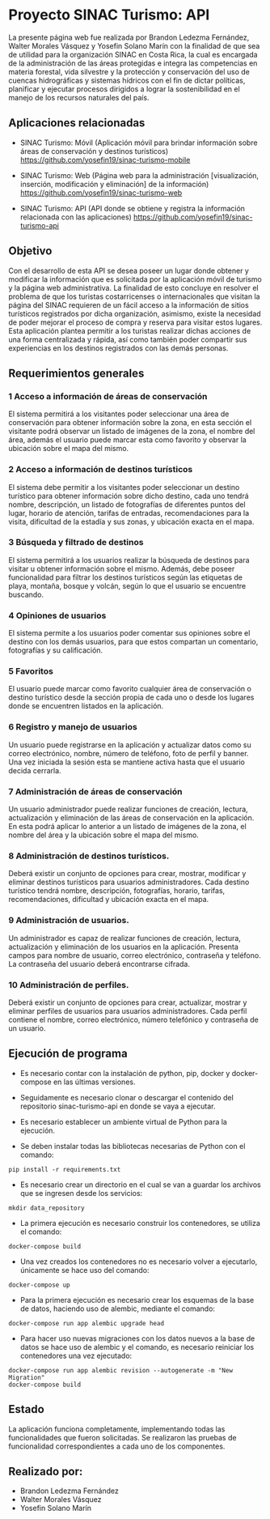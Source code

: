 # Proyecto SINAC Turismo: API

La presente página web fue realizada por Brandon Ledezma Fernández, Walter Morales Vásquez y Yosefin Solano Marín con la finalidad de que sea de utilidad para la organización SINAC en Costa Rica, la cual es encargada de la administración de las áreas protegidas e integra las competencias en materia forestal, vida silvestre  y la protección y conservación del uso de cuencas hidrográficas y sistemas hídricos con el fin de dictar políticas, planificar y ejecutar procesos dirigidos a lograr la sostenibilidad en el manejo de los recursos naturales del país.

## Aplicaciones relacionadas
- SINAC Turismo: Móvil (Aplicación móvil para brindar información sobre áreas de conservación y destinos turísticos) 
https://github.com/yosefin19/sinac-turismo-mobile

- SINAC Turismo: Web (Página web para la administración \[visualización, inserción, modificación y eliminación\] de la información)
https://github.com/yosefin19/sinac-turismo-web

- SINAC Turismo: API (API donde se obtiene y registra la información relacionada con las aplicaciones) 
https://github.com/yosefin19/sinac-turismo-api

## Objetivo

Con el desarrollo de esta API se desea poseer un lugar donde obtener y modificar la información que es solicitada por la aplicación móvil de turismo y la página web administrativa. La finalidad de esto concluye en resolver el problema de que los turistas costarricenses o internacionales que visitan la página del SINAC requieren de un fácil acceso a la información de sitios turísticos registrados por dicha organización, asimismo, existe la necesidad de poder mejorar el proceso de compra y reserva para visitar estos lugares. Esta aplicación plantea permitir a los turistas realizar dichas acciones de una forma centralizada y rápida, así como también poder compartir sus experiencias en los destinos registrados con las demás personas.

## Requerimientos generales

### 1 Acceso a información de áreas de conservación
El sistema permitirá a los visitantes poder seleccionar una área de conservación para obtener información sobre la zona, en esta sección el visitante podrá observar un listado de imágenes de la zona, el nombre del área, además el usuario puede marcar esta como favorito y observar la ubicación sobre el mapa del mismo.
### 2 Acceso a información de destinos turísticos
El sistema debe permitir a los visitantes poder seleccionar un destino turístico para obtener información sobre dicho destino, cada uno tendrá nombre, descripción, un listado de fotografías de diferentes puntos del lugar, horario de atención, tarifas de entradas, recomendaciones para la visita, dificultad de la estadía y sus zonas, y ubicación exacta en el mapa.
### 3 Búsqueda y filtrado de destinos
El sistema permitirá a los usuarios realizar la búsqueda de destinos para visitar u obtener información sobre el mismo. Además, debe poseer funcionalidad para filtrar los destinos turísticos según las etiquetas de playa, montaña, bosque y volcán, según lo que el usuario se encuentre buscando.
### 4 Opiniones de usuarios
El sistema permite a los usuarios poder comentar sus opiniones sobre el destino con los demás usuarios, para que estos compartan un comentario, fotografías y su calificación.
### 5 Favoritos
El usuario puede marcar como favorito cualquier área de conservación o destino turístico desde la sección propia de cada uno o desde los lugares donde se encuentren listados en la aplicación.
### 6 Registro y manejo de usuarios
Un usuario puede registrarse en la aplicación y actualizar datos como su correo electrónico, nombre, número de teléfono, foto de perfil y banner. Una vez iniciada la sesión esta se mantiene activa hasta que el usuario decida cerrarla.
### 7 Administración de áreas de conservación
Un usuario administrador puede realizar funciones de creación, lectura, actualización y eliminación de las áreas de conservación en la aplicación. En esta podrá aplicar lo anterior a un listado de imágenes de la zona, el nombre del área y la ubicación sobre el mapa del mismo.
### 8 Administración de destinos turísticos.
Deberá existir un conjunto de opciones para crear, mostrar, modificar y eliminar destinos turísticos para usuarios administradores. Cada destino turístico tendrá nombre, descripción, fotografías, horario, tarifas, recomendaciones, dificultad y ubicación exacta en el mapa.
### 9 Administración de usuarios.
Un administrador es capaz de realizar funciones de creación, lectura, actualización y eliminación de los usuarios en la aplicación. Presenta campos para nombre de usuario, correo electrónico, contraseña y teléfono. La contraseña del usuario deberá encontrarse cifrada.
### 10 Administración de perfiles.
Deberá existir un conjunto de opciones para crear, actualizar, mostrar y eliminar perfiles de usuarios para usuarios administradores. Cada perfil contiene el nombre, correo electrónico, número telefónico y contraseña de un usuario.

## Ejecución de programa

- Es necesario contar con la instalación de python, pip, docker y docker-compose en las últimas versiones.

- Seguidamente es necesario clonar o descargar el contenido del repositorio sinac-turismo-api en donde se vaya a ejecutar.

- Es necesario establecer un ambiente virtual de Python para la ejecución.

- Se deben instalar todas las bibliotecas necesarias de Python con el comando:

```console
pip install -r requirements.txt
```

- Es necesario crear un directorio en el cual se van a guardar los archivos que se ingresen desde los servicios:

```console
mkdir data_repository
```

- La primera ejecución es necesario construir los contenedores, se utiliza el comando:

```console
docker-compose build
```

- Una vez creados los contenedores no es necesario volver a ejecutarlo, únicamente se hace uso del comando:

```console
docker-compose up
```

- Para la primera ejecución es necesario crear los esquemas de la base de datos, haciendo uso de alembic, mediante el comando:

```console
docker-compose run app alembic upgrade head
```

- Para hacer uso nuevas migraciones con los datos nuevos a la base de datos se hace uso de alembic y el comando, es necesario reiniciar los contenedores una vez ejecutado:

```console
docker-compose run app alembic revision --autogenerate -m "New Migration"
docker-compose build
```

## Estado

La aplicación funciona completamente, implementando todas las funcionalidades que fueron solicitadas. Se realizaron las pruebas de funcionalidad correspondientes a cada uno de los componentes.

## Realizado por:

* Brandon Ledezma Fernández
* Walter Morales Vásquez
* Yosefin Solano Marín 

